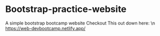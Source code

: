 # Bootstrap-practice-website
A simple bootstrap bootcamp website
Checkout This out down here: \n
https://web-devbootcamp.netlify.app/
